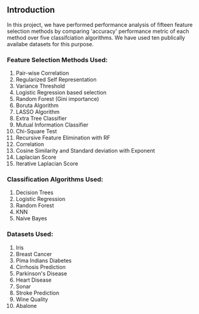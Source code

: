 ## Introduction
In this project, we have performed performance analysis of fifteen feature selection methods by comparing 'accuracy' performance metric of each method over five classifciation algorithms.
We have used ten publically availabe datasets for this purpose.

### Feature Selection Methods Used:
1. Pair-wise Correlation
2. Regularized Self Representation
3. Variance Threshold
4. Logistic Regression based selection
5. Random Forest (Gini importance)
6. Boruta Algorithm
7. LASSO Algorithm
8. Extra Tree Classifier
9. Mutual Information Classifier
10. Chi-Square Test
11. Recursive Feature Elimination with RF
12. Correlation
13. Cosine Similarity and Standard deviation with Exponent
14. Laplacian Score
15. Iterative Laplacian Score

### Classification Algorithms Used:
1. Decision Trees
2. Logistic Regression
3. Random Forest
4. KNN
5. Naive Bayes

### Datasets Used:
1. Iris
2. Breast Cancer
3. Pima Indians Diabetes
4. Cirrhosis Prediction
5. Parkinson's Disease
6. Heart Disease
7. Sonar
8. Stroke Prediction
9. Wine Quality
10. Abalone
